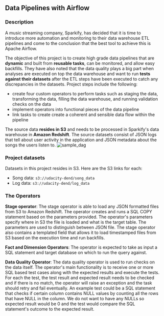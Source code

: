 ## Data Pipelines with Airflow

### Description
A music streaming company, Sparkify, has decided that it is time to introduce more automation and monitoring to their data warehouse ETL pipelines and come to the conclusion that the best tool to achieve this is Apache Airflow.

The objective of this project is to create high grade data pipelines that are **dynamic** and built from **reusable tasks**, can be monitored, and allow easy backfills. They have also noted that the data quality plays a big part when analyses are executed on top the data warehouse and want to run **tests against their datasets** after the ETL steps have been executed to catch any discrepancies in the datasets. Project steps include the following:
- create four custom operators to perform tasks such as staging the data, transforming the data, filling the data warehouse, and running validation checks on the data
- implement operators into functional pieces of the data pipeline
- link tasks to create create a coherent and sensible data flow within the pipeline

The source data **resides in S3** and needs to be processed in Sparkify's data warehouse in **Amazon Redshift**. The source datasets consist of JSON logs that tell about user activity in the application and JSON metadata about the songs the users listen to.
![sample_dag](image/example_dag.png)

### Project datasets
Datasets in this project resides in S3. Here are the S3 links for each:
- Song data: `s3://udacity-dend/song_data`
- Log data: `s3://udacity-dend/log_data`

### The Operators
**Stage operator**: The stage operator is able to load any JSON formatted files from S3 to Amazon Redshift. The operator creates and runs a SQL COPY statement based on the parameters provided. The operator's parameters specify where in S3 the file is loaded and what is the target table. The parameters are used to distinguish between JSON file. The stage operator also contains a templated field that allows it to load timestamped files from S3 based on the execution time and run backfills.

**Fact and Dimension Operators**: The operator is expected to take as input a SQL statement and target database on which to run the query against.

**Data Quality Operator**: The data quality operator is used to run checks on the data itself. The operator's main functionality is to receive one or more SQL based test cases along with the expected results and execute the tests. For each the test, the test result and expected result needs to be checked and if there is no match, the operator will raise an exception and the task should retry and fail eventually. An example test could be a SQL statement that checks if certain column contains NULL values by counting all the rows that have NULL in the column. We do not want to have any NULLs so expected result would be 0 and the test would compare the SQL statement's outcome to the expected result.
